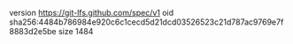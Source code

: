 version https://git-lfs.github.com/spec/v1
oid sha256:4484b786984e920c6c1cecd5d21dcd03526523c21d787ac9769e7f8883d2e5be
size 1484
